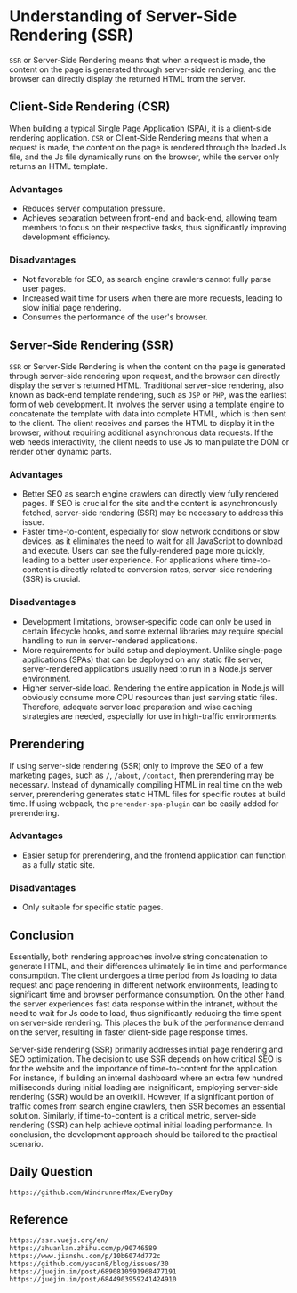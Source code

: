 # Understanding of Server-Side Rendering (SSR)

`SSR` or Server-Side Rendering means that when a request is made, the content on the page is generated through server-side rendering, and the browser can directly display the returned HTML from the server.

## Client-Side Rendering (CSR)

When building a typical Single Page Application (SPA), it is a client-side rendering application. `CSR` or Client-Side Rendering means that when a request is made, the content on the page is rendered through the loaded Js file, and the Js file dynamically runs on the browser, while the server only returns an HTML template.

### Advantages
* Reduces server computation pressure.
* Achieves separation between front-end and back-end, allowing team members to focus on their respective tasks, thus significantly improving development efficiency.

### Disadvantages
* Not favorable for SEO, as search engine crawlers cannot fully parse user pages.
* Increased wait time for users when there are more requests, leading to slow initial page rendering.
* Consumes the performance of the user's browser.

## Server-Side Rendering (SSR)

`SSR` or Server-Side Rendering is when the content on the page is generated through server-side rendering upon request, and the browser can directly display the server's returned HTML. Traditional server-side rendering, also known as back-end template rendering, such as `JSP` or `PHP`, was the earliest form of web development. It involves the server using a template engine to concatenate the template with data into complete HTML, which is then sent to the client. The client receives and parses the HTML to display it in the browser, without requiring additional asynchronous data requests. If the web needs interactivity, the client needs to use Js to manipulate the DOM or render other dynamic parts.

### Advantages
* Better SEO as search engine crawlers can directly view fully rendered pages. If SEO is crucial for the site and the content is asynchronously fetched, server-side rendering (SSR) may be necessary to address this issue.
* Faster time-to-content, especially for slow network conditions or slow devices, as it eliminates the need to wait for all JavaScript to download and execute. Users can see the fully-rendered page more quickly, leading to a better user experience. For applications where time-to-content is directly related to conversion rates, server-side rendering (SSR) is crucial.

### Disadvantages
* Development limitations, browser-specific code can only be used in certain lifecycle hooks, and some external libraries may require special handling to run in server-rendered applications.
* More requirements for build setup and deployment. Unlike single-page applications (SPAs) that can be deployed on any static file server, server-rendered applications usually need to run in a Node.js server environment.
* Higher server-side load. Rendering the entire application in Node.js will obviously consume more CPU resources than just serving static files. Therefore, adequate server load preparation and wise caching strategies are needed, especially for use in high-traffic environments.

## Prerendering

If using server-side rendering (SSR) only to improve the SEO of a few marketing pages, such as `/`, `/about`, `/contact`, then prerendering may be necessary. Instead of dynamically compiling HTML in real time on the web server, prerendering generates static HTML files for specific routes at build time. If using webpack, the `prerender-spa-plugin` can be easily added for prerendering.

### Advantages
* Easier setup for prerendering, and the frontend application can function as a fully static site.

### Disadvantages
* Only suitable for specific static pages.

## Conclusion

Essentially, both rendering approaches involve string concatenation to generate HTML, and their differences ultimately lie in time and performance consumption. The client undergoes a time period from Js loading to data request and page rendering in different network environments, leading to significant time and browser performance consumption. On the other hand, the server experiences fast data response within the intranet, without the need to wait for Js code to load, thus significantly reducing the time spent on server-side rendering. This places the bulk of the performance demand on the server, resulting in faster client-side page response times.

Server-side rendering (SSR) primarily addresses initial page rendering and SEO optimization. The decision to use SSR depends on how critical SEO is for the website and the importance of time-to-content for the application. For instance, if building an internal dashboard where an extra few hundred milliseconds during initial loading are insignificant, employing server-side rendering (SSR) would be an overkill. However, if a significant portion of traffic comes from search engine crawlers, then SSR becomes an essential solution. Similarly, if time-to-content is a critical metric, server-side rendering (SSR) can help achieve optimal initial loading performance. In conclusion, the development approach should be tailored to the practical scenario.

## Daily Question

```
https://github.com/WindrunnerMax/EveryDay
```

## Reference

```
https://ssr.vuejs.org/en/
https://zhuanlan.zhihu.com/p/90746589
https://www.jianshu.com/p/10b6074d772c
https://github.com/yacan8/blog/issues/30
https://juejin.im/post/6890810591968477191
https://juejin.im/post/6844903959241424910
```